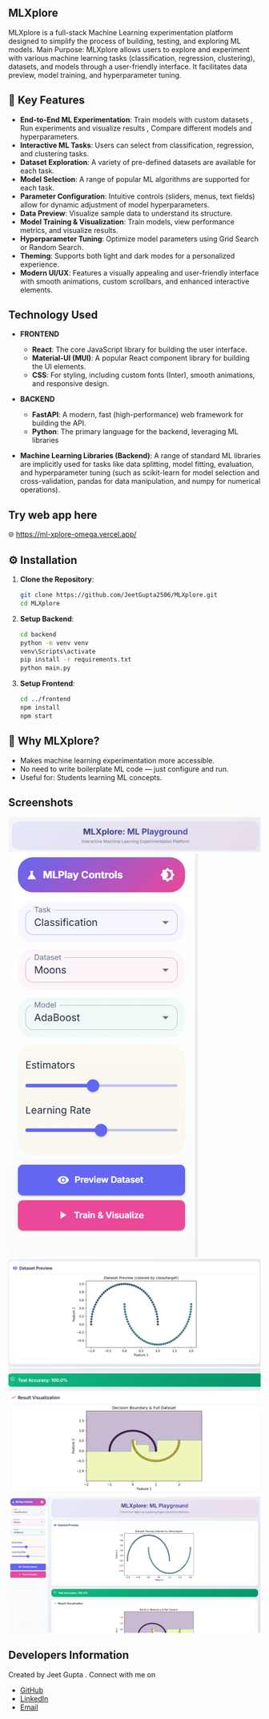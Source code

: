 ## MLXplore 

MLXplore is a full-stack Machine Learning experimentation platform designed to simplify the process of building, testing, and exploring ML models.
Main Purpose: MLXplore allows users to explore and experiment with various machine learning tasks (classification, regression, clustering), datasets, and models through a user-friendly interface. It facilitates data preview, model training, and hyperparameter tuning.

## 🚀 Key Features

- **End-to-End ML Experimentation**: Train models with custom datasets , Run experiments and visualize results , Compare different models and hyperparameters.
- **Interactive ML Tasks**: Users can select from classification, regression, and clustering tasks.
- **Dataset Exploration**: A variety of pre-defined datasets are available for each task.
- **Model Selection**: A range of popular ML algorithms are supported for each task.
- **Parameter Configuration**: Intuitive controls (sliders, menus, text fields) allow for dynamic adjustment of model hyperparameters.
- **Data Preview**: Visualize sample data to understand its structure.
- **Model Training & Visualization**: Train models, view performance metrics, and visualize results.
- **Hyperparameter Tuning**: Optimize model parameters using Grid Search or Random Search.
- **Theming**:  Supports both light and dark modes for a personalized experience.
- **Modern UI/UX**: Features a visually appealing and user-friendly interface with smooth animations, custom scrollbars, and enhanced interactive elements.


## Technology Used

- **FRONTEND** 
   - **React**: The core JavaScript library for building the user interface.
   - **Material-UI (MUI)**:  A popular React component library for building the UI elements.
   - **CSS**: For styling, including custom fonts (Inter), smooth animations, and responsive design.

- **BACKEND**
   - **FastAPI**: A modern, fast (high-performance) web framework for building the API.
   - **Python**: The primary language for the backend, leveraging ML libraries

- **Machine Learning Libraries (Backend)**: A range of standard ML libraries are implicitly used for tasks like data splitting, model fitting, evaluation, and hyperparameter tuning (such as scikit-learn for model selection and cross-validation, pandas for data manipulation, and numpy for numerical operations).

## Try web app here

🌐 https://ml-xplore-omega.vercel.app/  

## ⚙️ Installation

1. **Clone the Repository**:

   ```bash
   git clone https://github.com/JeetGupta2506/MLXplore.git
   cd MLXplore
   ```
2. **Setup Backend**:

   ```bash
   cd backend
   python -m venv venv
   venv\Scripts\activate     
   pip install -r requirements.txt
   python main.py
   ```

3. **Setup Frontend**:

   ```bash 
   cd ../frontend
   npm install 
   npm start
   ``` 

## 🎯 Why MLXplore?

- Makes machine learning experimentation more accessible.
- No need to write boilerplate ML code — just configure and run.
- Useful for: Students learning ML concepts. 

## Screenshots

![Screenshot 1](screenshots/1.png)
![Screenshot 2](screenshots/2.png)
![Screenshot 3](screenshots/3.png)
![Screenshot 4](screenshots/4.png)
![Screenshot 5](screenshots/5.png)


## Developers Information

Created by Jeet Gupta . Connect with me on 

- [GitHub](https://github.com/JeetGupta2506)
- [LinkedIn](https://www.linkedin.com/in/jeet-gupta-559099295)
- [Email](mailto:guptajeet2506@gmail.com)

